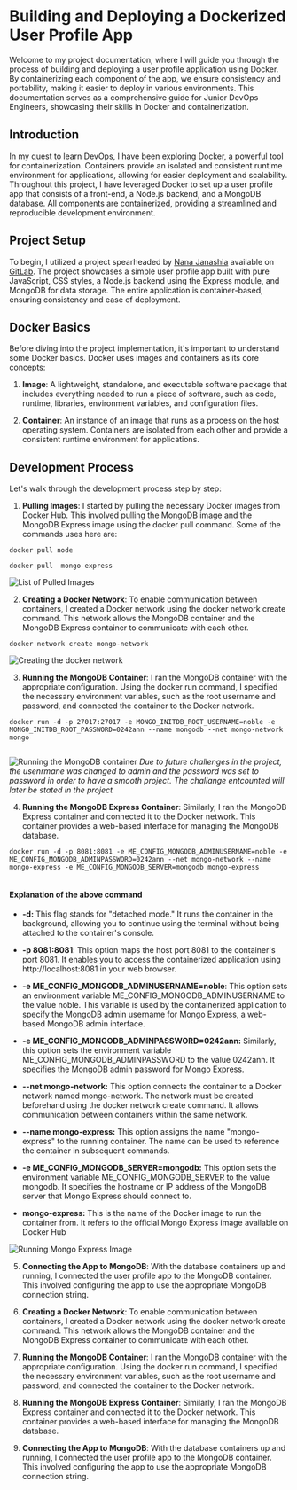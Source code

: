 # Building and Deploying a Dockerized User Profile App
Welcome to my project documentation, where I will guide you through the process of building and deploying a user profile application using Docker. By containerizing each component of the app, we ensure consistency and portability, making it easier to deploy in various environments. This documentation serves as a comprehensive guide for Junior DevOps Engineers, showcasing their skills in Docker and containerization.

## Introduction
In my quest to learn DevOps, I have been exploring Docker, a powerful tool for containerization. Containers provide an isolated and consistent runtime environment for applications, allowing for easier deployment and scalability. Throughout this project, I have leveraged Docker to set up a user profile app that consists of a front-end, a Node.js backend, and a MongoDB database. All components are containerized, providing a streamlined and reproducible development environment.


## Project Setup
To begin, I utilized a project spearheaded by [Nana Janashia](https://www.linkedin.com/in/nana-janashia/?originalSubdomain=at) available on [GitLab](https://gitlab.com/nanuchi/developing-with-docker). The project showcases a simple user profile app built with pure JavaScript, CSS styles, a Node.js backend using the Express module, and MongoDB for data storage. The entire application is container-based, ensuring consistency and ease of deployment.

## Docker Basics
Before diving into the project implementation, it's important to understand some Docker basics. Docker uses images and containers as its core concepts:

1. **Image**: A lightweight, standalone, and executable software package that includes everything needed to run a piece of software, such as code, runtime, libraries, environment variables, and configuration files.

2. **Container**: An instance of an image that runs as a process on the host operating system. Containers are isolated from each other and provide a consistent runtime environment for applications.

## Development Process
Let's walk through the development process step by step:

1. **Pulling Images**: I started by pulling the necessary Docker images from Docker Hub. This involved pulling the MongoDB image and the MongoDB Express image using the docker pull command. Some of the commands uses here are:

```
docker pull node    

docker pull  mongo-express 
```

![List of Pulled Images](/projects_images/1.%20listing%20docker%20images%20after%20pulling.png)

2. **Creating a Docker Network**: To enable communication between containers, I created a Docker network using the docker network create command. This network allows the MongoDB container and the MongoDB Express container to communicate with each other.
```
docker network create mongo-network

```

![Creating the docker network](/projects_images/4.created_the_docker_mongo_network.png)

3. **Running the MongoDB Container**: I ran the MongoDB container with the appropriate configuration. Using the docker run command, I specified the necessary environment variables, such as the root username and password, and connected the container to the Docker network.

```
docker run -d -p 27017:27017 -e MONGO_INITDB_ROOT_USERNAME=noble -e MONGO_INITDB_ROOT_PASSWORD=0242ann --name mongodb --net mongo-network mongo


```

![Running the MongoDB container](/projects_images/5.%20running%20the%20mongo%20doker%20container%20and%20naiming%20it%20as%20mongodb.png)
*Due to future challenges in the project, the usenrmane was changed to admin and the password was set to password in order to have a smooth project. The challange entcounted will later be stated in the project*

4. **Running the MongoDB Express Container**: Similarly, I ran the MongoDB Express container and connected it to the Docker network. This container provides a web-based interface for managing the MongoDB database.

```
docker run -d -p 8081:8081 -e ME_CONFIG_MONGODB_ADMINUSERNAME=noble -e ME_CONFIG_MONGODB_ADMINPASSWORD=0242ann --net mongo-network --name  mongo-express -e ME_CONFIG_MONGODB_SERVER=mongodb mongo-express


```
#### Explanation of the above command

* **-d:** This flag stands for "detached mode." It runs the container in the background, allowing you to continue using the terminal without being attached to the container's console.

* **-p 8081:8081**: This option maps the host port 8081 to the container's port 8081. It enables you to access the containerized application using http://localhost:8081 in your web browser.

* **-e ME_CONFIG_MONGODB_ADMINUSERNAME=noble**: This option sets an environment variable ME_CONFIG_MONGODB_ADMINUSERNAME to the value noble. This variable is used by the containerized application to specify the MongoDB admin username for Mongo Express, a web-based MongoDB admin interface.

* **-e ME_CONFIG_MONGODB_ADMINPASSWORD=0242ann:** Similarly, this option sets the environment variable ME_CONFIG_MONGODB_ADMINPASSWORD to the value 0242ann. It specifies the MongoDB admin password for Mongo Express.

* **--net mongo-network:** This option connects the container to a Docker network named mongo-network. The network must be created beforehand using the docker network create command. It allows communication between containers within the same network.

* **--name mongo-express:** This option assigns the name "mongo-express" to the running container. The name can be used to reference the container in subsequent commands.

* **-e ME_CONFIG_MONGODB_SERVER=mongodb:** This option sets the environment variable ME_CONFIG_MONGODB_SERVER to the value mongodb. It specifies the hostname or IP address of the MongoDB server that Mongo Express should connect to.

* **mongo-express:** This is the name of the Docker image to run the container from. It refers to the official Mongo Express image available on Docker Hub

![Running Mongo Express Image](/projects_images/6.mongo_express.png)


5. **Connecting the App to MongoDB**: With the database containers up and running, I connected the user profile app to the MongoDB container. This involved configuring the app to use the appropriate MongoDB connection string.

6. **Creating a Docker Network**: To enable communication between containers, I created a Docker network using the docker network create command. This network allows the MongoDB container and the MongoDB Express container to communicate with each other.

7. **Running the MongoDB Container**: I ran the MongoDB container with the appropriate configuration. Using the docker run command, I specified the necessary environment variables, such as the root username and password, and connected the container to the Docker network.

8. **Running the MongoDB Express Container**: Similarly, I ran the MongoDB Express container and connected it to the Docker network. This container provides a web-based interface for managing the MongoDB database.

9. **Connecting the App to MongoDB**: With the database containers up and running, I connected the user profile app to the MongoDB container. This involved configuring the app to use the appropriate MongoDB connection string.